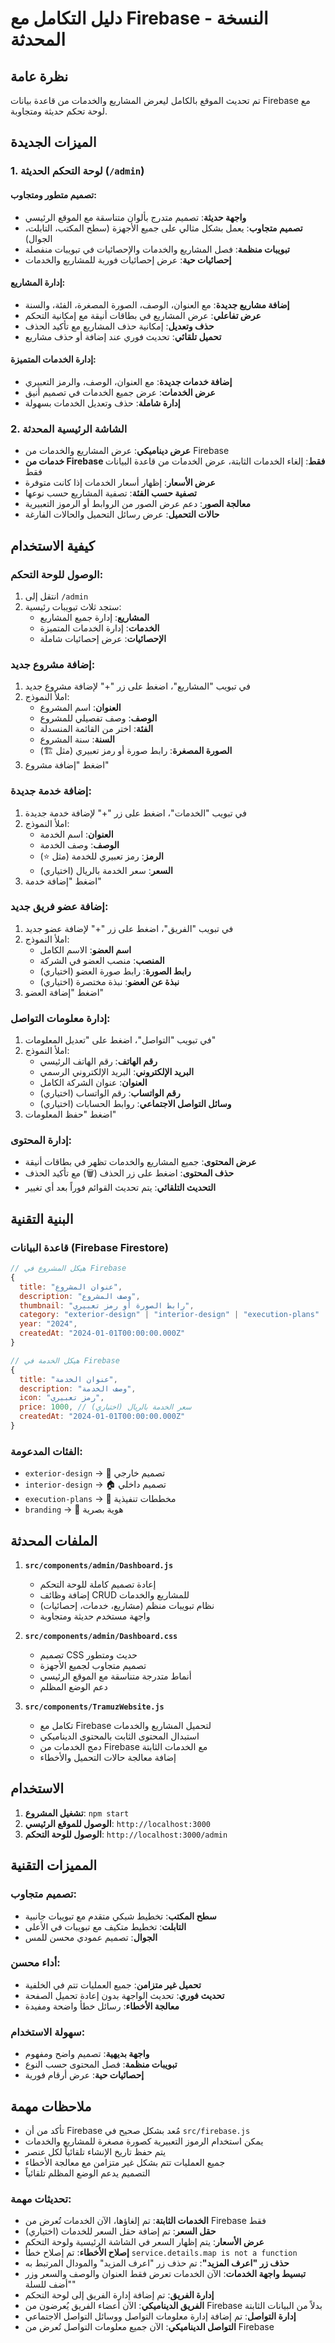 # دليل التكامل مع Firebase - النسخة المحدثة

## نظرة عامة
تم تحديث الموقع بالكامل ليعرض المشاريع والخدمات من قاعدة بيانات Firebase مع لوحة تحكم حديثة ومتجاوبة.

## الميزات الجديدة

### 1. لوحة التحكم الحديثة (`/admin`)
#### تصميم متطور ومتجاوب:
- **واجهة حديثة**: تصميم متدرج بألوان متناسقة مع الموقع الرئيسي
- **تصميم متجاوب**: يعمل بشكل مثالي على جميع الأجهزة (سطح المكتب، التابلت، الجوال)
- **تبويبات منظمة**: فصل المشاريع والخدمات والإحصائيات في تبويبات منفصلة
- **إحصائيات حية**: عرض إحصائيات فورية للمشاريع والخدمات

#### إدارة المشاريع:
- **إضافة مشاريع جديدة**: مع العنوان، الوصف، الصورة المصغرة، الفئة، والسنة
- **عرض تفاعلي**: عرض المشاريع في بطاقات أنيقة مع إمكانية التحكم
- **حذف وتعديل**: إمكانية حذف المشاريع مع تأكيد الحذف
- **تحميل تلقائي**: تحديث فوري عند إضافة أو حذف مشاريع

#### إدارة الخدمات المتميزة:
- **إضافة خدمات جديدة**: مع العنوان، الوصف، والرمز التعبيري
- **عرض الخدمات**: عرض جميع الخدمات في تصميم أنيق
- **إدارة شاملة**: حذف وتعديل الخدمات بسهولة

### 2. الشاشة الرئيسية المحدثة
- **عرض ديناميكي**: عرض المشاريع والخدمات من Firebase
- **خدمات من Firebase فقط**: إلغاء الخدمات الثابتة، عرض الخدمات من قاعدة البيانات فقط
- **عرض الأسعار**: إظهار أسعار الخدمات إذا كانت متوفرة
- **تصفية حسب الفئة**: تصفية المشاريع حسب نوعها
- **معالجة الصور**: دعم عرض الصور من الروابط أو الرموز التعبيرية
- **حالات التحميل**: عرض رسائل التحميل والحالات الفارغة

## كيفية الاستخدام

### الوصول للوحة التحكم:
1. انتقل إلى `/admin`
2. ستجد ثلاث تبويبات رئيسية:
   - **المشاريع**: إدارة جميع المشاريع
   - **الخدمات**: إدارة الخدمات المتميزة
   - **الإحصائيات**: عرض إحصائيات شاملة

### إضافة مشروع جديد:
1. في تبويب "المشاريع"، اضغط على زر "+" لإضافة مشروع جديد
2. املأ النموذج:
   - **العنوان**: اسم المشروع
   - **الوصف**: وصف تفصيلي للمشروع
   - **الفئة**: اختر من القائمة المنسدلة
   - **السنة**: سنة المشروع
   - **الصورة المصغرة**: رابط صورة أو رمز تعبيري (مثل 🏗️)
3. اضغط "إضافة مشروع"

### إضافة خدمة جديدة:
1. في تبويب "الخدمات"، اضغط على زر "+" لإضافة خدمة جديدة
2. املأ النموذج:
   - **العنوان**: اسم الخدمة
   - **الوصف**: وصف الخدمة
   - **الرمز**: رمز تعبيري للخدمة (مثل ⭐)
   - **السعر**: سعر الخدمة بالريال (اختياري)
3. اضغط "إضافة خدمة"

### إضافة عضو فريق جديد:
1. في تبويب "الفريق"، اضغط على زر "+" لإضافة عضو جديد
2. املأ النموذج:
   - **اسم العضو**: الاسم الكامل
   - **المنصب**: منصب العضو في الشركة
   - **رابط الصورة**: رابط صورة العضو (اختياري)
   - **نبذة عن العضو**: نبذة مختصرة (اختياري)
3. اضغط "إضافة العضو"

### إدارة معلومات التواصل:
1. في تبويب "التواصل"، اضغط على "تعديل المعلومات"
2. املأ النموذج:
   - **رقم الهاتف**: رقم الهاتف الرئيسي
   - **البريد الإلكتروني**: البريد الإلكتروني الرسمي
   - **العنوان**: عنوان الشركة الكامل
   - **رقم الواتساب**: رقم الواتساب (اختياري)
   - **وسائل التواصل الاجتماعي**: روابط الحسابات (اختياري)
3. اضغط "حفظ المعلومات"

### إدارة المحتوى:
- **عرض المحتوى**: جميع المشاريع والخدمات تظهر في بطاقات أنيقة
- **حذف المحتوى**: اضغط على زر الحذف (🗑️) مع تأكيد الحذف
- **التحديث التلقائي**: يتم تحديث القوائم فوراً بعد أي تغيير

## البنية التقنية

### قاعدة البيانات (Firebase Firestore)
```javascript
// هيكل المشروع في Firebase
{
  title: "عنوان المشروع",
  description: "وصف المشروع",
  thumbnail: "رابط الصورة أو رمز تعبيري",
  category: "exterior-design" | "interior-design" | "execution-plans" | "branding",
  year: "2024",
  createdAt: "2024-01-01T00:00:00.000Z"
}

// هيكل الخدمة في Firebase
{
  title: "عنوان الخدمة",
  description: "وصف الخدمة",
  icon: "رمز تعبيري",
  price: 1000, // سعر الخدمة بالريال (اختياري)
  createdAt: "2024-01-01T00:00:00.000Z"
}
```

### الفئات المدعومة:
- `exterior-design` → 🏢 تصميم خارجي
- `interior-design` → 🏠 تصميم داخلي  
- `execution-plans` → 📐 مخططات تنفيذية
- `branding` → 🎨 هوية بصرية

## الملفات المحدثة

1. **`src/components/admin/Dashboard.js`**
   - إعادة تصميم كاملة للوحة التحكم
   - إضافة وظائف CRUD للمشاريع والخدمات
   - نظام تبويبات منظم (مشاريع، خدمات، إحصائيات)
   - واجهة مستخدم حديثة ومتجاوبة

2. **`src/components/admin/Dashboard.css`**
   - تصميم CSS حديث ومتطور
   - تصميم متجاوب لجميع الأجهزة
   - أنماط متدرجة متناسقة مع الموقع الرئيسي
   - دعم الوضع المظلم

3. **`src/components/TramuzWebsite.js`**
   - تكامل مع Firebase لتحميل المشاريع والخدمات
   - استبدال المحتوى الثابت بالمحتوى الديناميكي
   - دمج الخدمات من Firebase مع الخدمات الثابتة
   - إضافة معالجة حالات التحميل والأخطاء

## الاستخدام

1. **تشغيل المشروع**: `npm start`
2. **الوصول للموقع الرئيسي**: `http://localhost:3000`
3. **الوصول للوحة التحكم**: `http://localhost:3000/admin`

## المميزات التقنية

### تصميم متجاوب:
- **سطح المكتب**: تخطيط شبكي متقدم مع تبويبات جانبية
- **التابلت**: تخطيط متكيف مع تبويبات في الأعلى
- **الجوال**: تصميم عمودي محسن للمس

### أداء محسن:
- **تحميل غير متزامن**: جميع العمليات تتم في الخلفية
- **تحديث فوري**: تحديث الواجهة بدون إعادة تحميل الصفحة
- **معالجة الأخطاء**: رسائل خطأ واضحة ومفيدة

### سهولة الاستخدام:
- **واجهة بديهية**: تصميم واضح ومفهوم
- **تبويبات منظمة**: فصل المحتوى حسب النوع
- **إحصائيات حية**: عرض أرقام فورية

## ملاحظات مهمة

- تأكد من أن Firebase مُعد بشكل صحيح في `src/firebase.js`
- يمكن استخدام الرموز التعبيرية كصورة مصغرة للمشاريع والخدمات
- يتم حفظ تاريخ الإنشاء تلقائياً لكل عنصر
- جميع العمليات تتم بشكل غير متزامن مع معالجة الأخطاء
- التصميم يدعم الوضع المظلم تلقائياً

### تحديثات مهمة:
- **الخدمات الثابتة**: تم إلغاؤها، الآن الخدمات تُعرض من Firebase فقط
- **حقل السعر**: تم إضافة حقل السعر للخدمات (اختياري)
- **عرض الأسعار**: يتم إظهار السعر في الشاشة الرئيسية ولوحة التحكم
- **إصلاح الأخطاء**: تم إصلاح خطأ `service.details.map is not a function`
- **حذف زر "اعرف المزيد"**: تم حذف زر "اعرف المزيد" والمودال المرتبط به
- **تبسيط واجهة الخدمات**: الآن الخدمات تعرض فقط العنوان والوصف والسعر وزر "أضف للسلة"
- **إدارة الفريق**: تم إضافة إدارة الفريق إلى لوحة التحكم
- **الفريق الديناميكي**: الآن أعضاء الفريق يُعرضون من Firebase بدلاً من البيانات الثابتة
- **إدارة التواصل**: تم إضافة إدارة معلومات التواصل ووسائل التواصل الاجتماعي
- **التواصل الديناميكي**: الآن جميع معلومات التواصل تُعرض من Firebase
